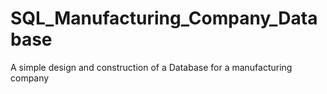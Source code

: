# SQL_Manufacturing_Company_Database
A simple design and construction of a Database for a manufacturing company
